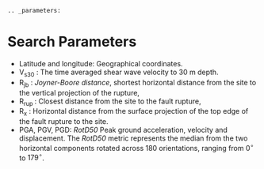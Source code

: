 ```{eval-rst}
.. _parameters:

```

Search Parameters
=================

- Latitude and longitude: Geographical coordinates.
- $\mathrm{V}_{\mathrm{s} 30}$ : The time averaged shear wave velocity to 30 m depth.
- $\mathrm{R}_{\mathrm{jb}}$ : *Joyner-Boore distance*, shortest horizontal distance from the site to the vertical projection of the rupture, 
- $\mathrm{R}_{\text {rup }}$ : Closest distance from the site to the fault rupture, 
- $\mathrm{R}_{\mathrm{x}}$ : Horizontal distance from the surface projection of the top edge of the fault rupture to the site.
- PGA, PGV, PGD: *RotD50* Peak ground acceleration, velocity and displacement. 
  The *RotD50* metric represents the median from the two horizontal components rotated across 180 orientations, ranging from $0^{\circ}$ to $179^{\circ}$.


